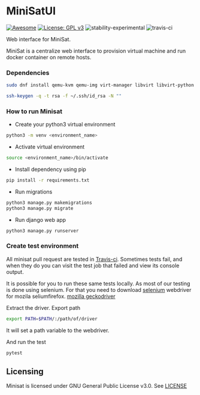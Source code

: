 # MiniSatUI
[![Awesome](https://cdn.rawgit.com/sindresorhus/awesome/d7305f38d29fed78fa85652e3a63e154dd8e8829/media/badge.svg)](https://github.com/sindresorhus/awesome)
[![License: GPL v3](https://img.shields.io/badge/License-GPL%20v3-blue.svg)](https://www.gnu.org/licenses/gpl-3.0)
![stability-experimental](https://img.shields.io/badge/stability-experimental-orange.svg)
![travis-ci](https://api.travis-ci.org/miniSat/minisat.svg?branch=master)

Web interface for MiniSat.

MiniSat is a centralize web interface to provision virtual machine and run docker container on remote hosts.

### Dependencies
```sh
sudo dnf install qemu-kvm qemu-img virt-manager libvirt libvirt-python libvirt-client virt-install virt-viewer -y
```

```sh
ssh-keygen -q -t rsa -f ~/.ssh/id_rsa -N "" 
```

### How to run Minisat
- Create your python3 virtual environment
```sh
python3 -m venv <environment_name>
```
- Activate virtual environment
```sh
source <environment_name>/bin/activate
```
- Install dependency using pip
```sh
pip install -r requirements.txt
```
- Run migrations
```sh
python3 manage.py makemigrations
python3 manage.py migrate
```
- Run django web app
```sh
python3 manage.py runserver 
```

### Create test environment
All minisat pull request are tested in [Travis-ci](https://travis-ci.org/). Sometimes tests fail, and when they do you can visit the test job that failed and view its console output. 

It is possible for you to run these same tests locally. As most of our testing is done using selenium. For that you need to download [selenium](http://www.seleniumhq.org/) webdriver for mozila seliumfirefox. [mozilla geckodriver](https://github.com/mozilla/geckodriver/releases) 

Extract the driver. 
Export path 
```sh
export PATH=$PATH/:/path/of/driver
```
It will set a path variable to the webdriver.

And run the test
```sh
pytest
```

## Licensing
Minisat is licensed under GNU General Public License v3.0. See [LICENSE](https://github.com/miniSat/minisat/blob/master/LICENSE/)
